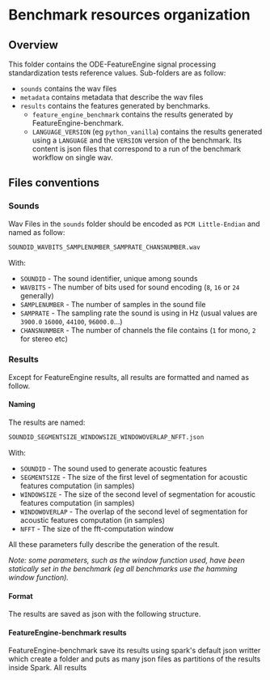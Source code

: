 # Benchmark resources organization

## Overview

This folder contains the ODE-FeatureEngine signal processing standardization tests reference values.
Sub-folders are as follow:

+ `sounds` contains the wav files
+ `metadata` contains metadata that describe the wav files
+ `results` contains the features generated by benchmarks.
  + `feature_engine_benchmark` contains the results generated by FeatureEngine-benchmark.
  + `LANGUAGE_VERSION` (eg `python_vanilla`) contains the results generated using a `LANGUAGE`
    and the `VERSION` version of the benchmark. Its content is json files that correspond to
    a run of the benchmark workflow on single wav.

## Files conventions

### Sounds

Wav Files in the `sounds` folder should be encoded as `PCM Little-Endian` and named as follow:

```bash
SOUNDID_WAVBITS_SAMPLENUMBER_SAMPRATE_CHANSNUMBER.wav
```

With:

+ `SOUNDID` - The sound identifier, unique among sounds
+ `WAVBITS` - The number of bits used for sound encoding (`8`, `16` or `24` generally)
+ `SAMPLENUMBER` - The number of samples in the sound file
+ `SAMPRATE` - The sampling rate the sound is using in Hz (usual values are `3900.0` `16000`, `44100`, `96000.0`...)
+ `CHANSNUNMBER` - The number of channels the file contains (`1` for mono, `2` for stereo etc)

### Results

Except for FeatureEngine results, all results are formatted and named as follow.

#### Naming

The results are named:

```bash
SOUNDID_SEGMENTSIZE_WINDOWSIZE_WINDOWOVERLAP_NFFT.json
```

With:

+ `SOUNDID` - The sound used to generate acoustic features
+ `SEGMENTSIZE` - The size of the first level of segmentation for acoustic features computation (in samples)
+ `WINDOWSIZE` - The size of the second level of segmentation for acoustic features computation (in samples)
+ `WINDOWOVERLAP` - The overlap of the second level of segmentation for acoustic features computation (in samples)
+ `NFFT` - The size of the fft-computation window

All these parameters fully describe the generation of the result.

_Note: some parameters, such as the window function used, have been statically set in the benchmark
(eg all benchmarks use the hamming window function)._

#### Format

The results are saved as json with the following structure.

#### FeatureEngine-benchmark results

FeatureEngine-benchmark save its results using spark's default json writter which create a folder and puts as many json files
as partitions of the results inside Spark.
All results
